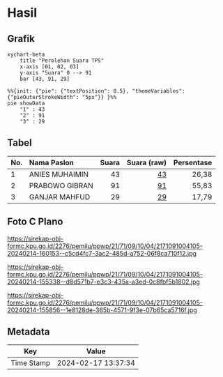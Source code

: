 # Hasil

## Grafik

```mermaid
xychart-beta
    title "Perolehan Suara TPS"
    x-axis [01, 02, 03]
    y-axis "Suara" 0 --> 91
    bar [43, 91, 29]
```

```mermaid
%%{init: {"pie": {"textPosition": 0.5}, "themeVariables": {"pieOuterStrokeWidth": "5px"}} }%%
pie showData
    "1" : 43
    "2" : 91
    "3" : 29
```

## Tabel

| No. | Nama Paslon    | Suara | Suara (raw) | Persentase |
|:--- |:-------------- | -----:| -----------:| ----------:|
| 1   | ANIES MUHAIMIN | 43    | [43][p-1]   | 26,38      |
| 2   | PRABOWO GIBRAN | 91    | [91][p-2]   | 55,83      |
| 3   | GANJAR MAHFUD  | 29    | [29][p-3]   | 17,79      |


[p-1]: https://github.com/gigit-pemilu/pemilu-2024-21-kepulauan-riau/blob/main/pilpres/hitung-suara/sub/21-kepulauan-riau/sub/71-kota-batam/sub/09-bengkong/sub/1004-tanjung-buntung/sub/105-tps/sub/paslon-1.txt
[p-2]: https://github.com/gigit-pemilu/pemilu-2024-21-kepulauan-riau/blob/main/pilpres/hitung-suara/sub/21-kepulauan-riau/sub/71-kota-batam/sub/09-bengkong/sub/1004-tanjung-buntung/sub/105-tps/sub/paslon-2.txt
[p-3]: https://github.com/gigit-pemilu/pemilu-2024-21-kepulauan-riau/blob/main/pilpres/hitung-suara/sub/21-kepulauan-riau/sub/71-kota-batam/sub/09-bengkong/sub/1004-tanjung-buntung/sub/105-tps/sub/paslon-3.txt

## Foto C Plano

https://sirekap-obj-formc.kpu.go.id/2276/pemilu/ppwp/21/71/09/10/04/2171091004105-20240214-160153--c5cd4fc7-3ac2-485d-a752-06f8ca710f12.jpg

https://sirekap-obj-formc.kpu.go.id/2276/pemilu/ppwp/21/71/09/10/04/2171091004105-20240214-155338--d8d571b7-e3c3-435a-a3ed-0c8fbf5b1802.jpg

https://sirekap-obj-formc.kpu.go.id/2276/pemilu/ppwp/21/71/09/10/04/2171091004105-20240214-155856--1e8128de-365b-4571-9f3e-07b65ca5716f.jpg


## Metadata

| Key        | Value               |
| ---------- | ------------------- |
| Time Stamp | 2024-02-17 13:37:34 |



